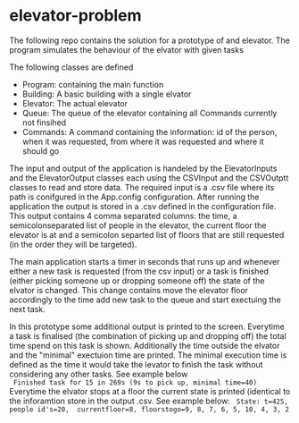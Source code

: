 # elevator-problem
The following repo contains the solution for a prototype of and elevator. 
The program simulates the behaviour of the elvator with given tasks

The following classes are defined
- Program: containing the main function
- Building: A basic building with a single elvator
- Elevator: The actual elevator
- Queue: The queue of the elevator containing all Commands currently not finsihed
- Commands: A command containing the information: id of the person, when it was requested, from where it was requested and where it should go

The input and output of the application is handeled by the ElevatorInputs and the ElevatorOutput classes each using the CSVInput and the CSVOutptt classes to read and store data.
The required input is a .csv file where its path is conifgured in the App.config configuration. After running the application the output is stored in a .csv defined in the configuration file. This output contains 4 comma separated columns: the time, a semicolonseparated list of people in the elevator, the current floor the elevator is at and a semicolon separted list of floors that are still requested (in the order they will be targeted).


The main application starts a timer in seconds that runs up and whenever either a new task is requested (from the csv input) or a task is finished (either picking someone up or dropping someone off) the state of the elvator is changed. 
This change contains move the elevator floor accordingly to the time add new task to the queue and start exectuing the next task.

In this prototype some additional output is printed to the screen.
Everytime a task is finalised (the combination of picking up and dropping off) the total time spend on this task is shown.
Additionally the time outside the elvator and the "minimal" exectuion time are printed. The minimal execution time is defined as the time it would take the levator to finish the task without considering any other tasks. See example below  
``` Finished task for 15 in 269s (9s to pick up, minimal time=40)```
Everytime the elvator stops at a floor the current state is printed (identical to the inforamtion store in the output .csv. See example below:
``` State: t=425, people id's=20,  currentfloor=8, floorstogo=9, 8, 7, 6, 5, 10, 4, 3, 2```

